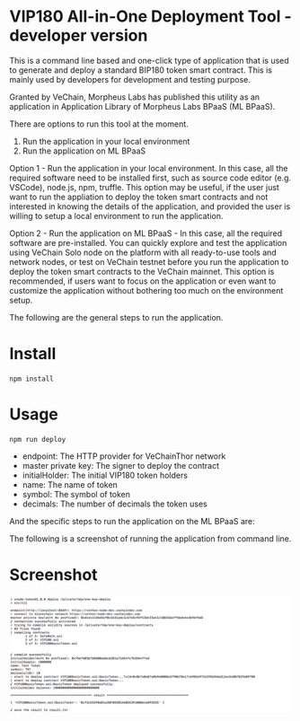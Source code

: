 VIP180 All-in-One Deployment Tool - developer version
====

This is a command line based and one-click type of application that is used to generate and deploy a standard BIP180 token smart contract. This is mainly used by developers for development and testing purpose.

Granted by VeChain, Morpheus Labs has published this utility as an application in Application Library of Morpheus Labs BPaaS (ML BPaaS).

There are options to run this tool at the moment.

1. Run the application in your local environment
2. Run the application on ML BPaaS

Option 1 - Run the application in your local environment. In this case, all the required software need to be installed first, such as source code editor (e.g. VSCode), node.js, npm, truffle. This option may be useful, if the user just want to run the appliation to deploy the token smart contracts and not interested in knowing the details of the application, and provided the user is willing to setup a local environment to run the application.

Option 2 - Run the application on ML BPaaS - In this case, all the required software are pre-installed. You can quickly explore and test the application using VeChain Solo node on the platform with all ready-to-use tools and network nodes, or test on VeChain testnet before you run the application to deploy the token smart contracts to the VeChain mainnet. This option is recommended, if users want to focus on the application or even want to customize the application without bothering too much on the environment setup.

The following are the general steps to run the application.

# Install

	npm install

# Usage

	npm run deploy


+ endpoint: The HTTP provider for VeChainThor network
+ master private key: The signer to deploy the contract
+ initialHolder: The initial VIP180 token holders
+ name: The name of token
+ symbol: The symbol of token
+ decimals: The number of decimals the token uses 

And the specific steps to run the application on the ML BPaaS are:

The following is a screenshot of running the application from command line.

# Screenshot

![deploy](images/deploy.jpg)


